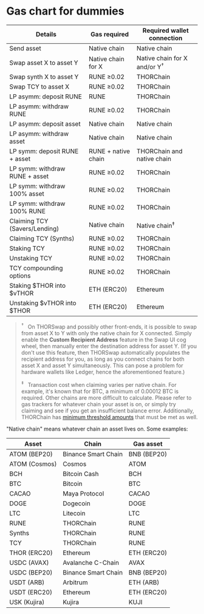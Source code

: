 # Gas chart for dummies

| Details                        | Gas required        | Required wallet connection    |
| ------------------------------ | ------------------- | ----------------------------- |
| Send asset                     | Native chain        | Native chain                  |
| Swap asset X to asset Y        | Native chain for X  | Native chain for X and/or Y<sup>†</sup> |
| Swap synth X to asset Y        | RUNE ≥0.02          | THORChain                     |
| Swap TCY to asset X | RUNE ≥0.02          | THORChain                     |
| LP asymm: deposit RUNE         | RUNE                | THORChain                     |
| LP asymm: withdraw RUNE        | RUNE ≥0.02          | THORChain                     |
| LP asymm: deposit asset        | Native chain        | Native chain                  |
| LP asymm: withdraw asset       | Native chain        | Native chain                  |
| LP symm: deposit RUNE + asset  | RUNE + native chain | THORChain and native chain    |
| LP symm: withdraw RUNE + asset | RUNE ≥0.02          | THORChain                     |
| LP symm: withdraw 100% asset   | RUNE ≥0.02          | THORChain                     |
| LP symm: withdraw 100% RUNE    | RUNE ≥0.02          | THORChain                     |
| Claiming TCY (Savers/Lending)  | Native chain        | Native chain<sup>‡</sup>       |
| Claiming TCY (Synths)          | RUNE ≥0.02          | THORChain                     |
| Staking TCY                    | RUNE ≥0.02          | THORChain                     |
| Unstaking TCY                  | RUNE ≥0.02          | THORChain                     |
| TCY compounding options        | RUNE ≥0.02          | THORChain                     |
| Staking $THOR into $vTHOR      | ETH (ERC20)         | Ethereum                      |
| Unstaking $vTHOR into $THOR    | ETH (ERC20)         | Ethereum                      |

> <sup>†</sup>&ensp; On THORSwap and possibly other front-ends, it is possible to swap from
asset X to Y with only the native chain for X connected.  Simply enable the
**Custom Recipient Address** feature in the Swap UI cog wheel, then manually enter
the destination address for asset Y.  (If you don't use this feature, then THORSwap
automatically populates the recipient address for you, as long as you connect chains
for both asset X and asset Y simultaneously.  This can pose a problem for hardware
wallets like Ledger, hence the aforementioned feature.)
>
> <sup>‡</sup>&ensp; Transaction cost when claiming varies per native chain.  For example, it's known that for BTC, a minimum of 0.00012 BTC is required.  Other chains are more difficult to calculate.  Please refer to gas trackers for whatever chain your asset is on, or simply try claiming and see if you get an insufficient balance error.  Additionally, THORChain has [minimum threshold amounts](dust-threshold-chart.md) that must be met as well.

"Native chain" means whatever chain an asset lives on.  Some examples:

| Asset           | Chain                | Gas asset      |
| --------------- | -------------------- | -------------- |
| ATOM (BEP20)    | Binance Smart Chain  | BNB (BEP20)    |
| ATOM (Cosmos)   | Cosmos               | ATOM           |
| BCH             | Bitcoin Cash         | BCH            |
| BTC             | Bitcoin              | BTC            |
| CACAO           | Maya Protocol        | CACAO          |
| DOGE            | Dogecoin             | DOGE           |
| LTC             | Litecoin             | LTC            |
| RUNE            | THORChain            | RUNE           |
| Synths          | THORChain            | RUNE           |
| TCY             | THORChain            | RUNE           |
| THOR (ERC20)    | Ethereum             | ETH (ERC20)    |
| USDC (AVAX)     | Avalanche C-Chain    | AVAX           |
| USDC (BEP20)    | Binance Smart Chain  | BNB (BEP20)    |
| USDT (ARB)      | Arbitrum             | ETH (ARB)      |
| USDT (ERC20)    | Ethereum             | ETH (ERC20)    |
| USK (Kujira)    | Kujira               | KUJI           |
